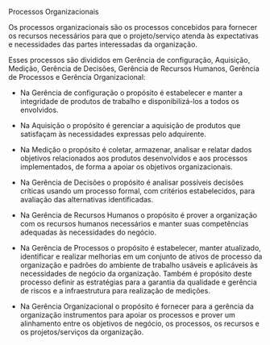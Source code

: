 Processos Organizacionais

  Os processos organizacionais são os processos concebidos para fornecer os recursos necessários para que o projeto/serviço atenda às expectativas e necessidades das partes interessadas da organização. 
  
Esses processos são divididos em Gerência de configuração, Aquisição, Medição, Gerência de Decisões, Gerência de Recursos Humanos, Gerência de Processos e Gerência Organizacional:
  
- Na Gerência de configuração o propósito é estabelecer e manter a integridade de produtos de trabalho e disponibilizá-los a todos os envolvidos. 

- Na Aquisição o propósito é gerenciar a aquisição de produtos que satisfaçam às necessidades expressas pelo adquirente. 

- Na Medição o propósito é coletar, armazenar, analisar e relatar dados objetivos relacionados aos produtos desenvolvidos e aos processos implementados, de forma a apoiar os objetivos organizacionais.
  
- Na Gerência de Decisões o propósito é analisar possíveis decisões críticas usando um processo formal, com critérios estabelecidos, para avaliação das alternativas identificadas.

- Na Gerência de Recursos Humanos o propósito é prover a organização com os recursos humanos necessários e manter suas competências adequadas às necessidades do negócio. 

- Na Gerência de Processos o propósito é estabelecer, manter atualizado, identificar e realizar melhorias em um conjunto de ativos de processo da organização e padrões do ambiente de trabalho usáveis e aplicáveis às necessidades de negócio da organização. Também é propósito deste processo definir as estratégias para a garantia da qualidade e gerência de riscos e a infraestrutura para realização de medições.

- Na Gerência Organizacional o propósito é fornecer para a gerência da organização instrumentos para apoiar os processos e prover um alinhamento entre os objetivos de negócio, os processos, os recursos e os projetos/serviços da organização.


